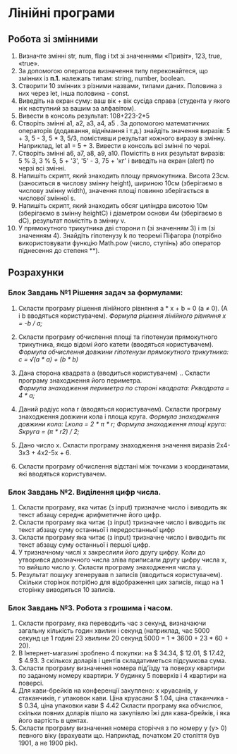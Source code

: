 # Лінійні програми
## Робота зі змінними

1. Визначте змінні str, num, flag і txt зі значеннями «Привіт», 123, true, «true». 
2. За допомогою оператора визначення типу переконайтеся, що змінних із **п.1.** належать типам: string, number, boolean.
3. Створити 10 змінних з різними назвами, типами даних. Половина з них через let, інша половина - const.
4. Виведіть на екран  суму: ваш вік + вік сусіда справа (студента у якого нік наступний за вашим за алфавітом). 
5. Вивести в консоль  результат: 108+223-2*5
6. Створіть змінні a1, a2, a3, a4, a5 . За допомогою математичних операторів (додавання, віднімання і т.д.) знайдіть значення виразів: 5 + 3,   5 - 3,   5 * 3,   5/3, помістивши результат кожного виразу в змінну. Наприклад, let a1 = 5 + 3. Вивести в консоль всі змінні по черзі.
7. Створіть змінні a6, a7, a8, a9, a10. Помістіть в них результат виразів: 5 % 3,  3 % 5,  5 + '3',  	'5' - 3,   75 + 'кг' і виведіть на екран (alert) по черзі всі змінні.
8. Напишіть скрипт, який знаходить площу прямокутника. Висота 23см. (заноситься в числову змінну height), шириною 10см (зберігаємо в числову змінну width), значення площі повинно зберігається в числової змінної s.
9. Напишіть скрипт, який знаходить обсяг циліндра висотою 10м (зберігаємо в змінну heightC) і діаметром основи 4м (зберігаємо в dC), результат помістіть в змінну v.
10. У прямокутного трикутника дві сторони n (зі значенням 3) і m (зі значенням 4). Знайдіть гіпотенузу k по теоремі Піфагора (потрібно використовувати функцію Math.pow (число, ступінь) або оператор піднесення до степеня **).

## Розрахунки
### Блок Завдань №1 Рішення задач за формулами:
1. Скласти програму рішення лінійного рівняння а * х + b = 0 (а ≠ 0). (A і b вводяться користувачем). 
*Формула рішення лінійного рівняння x = -b / a;*
  
2. Скласти програму обчислення площі та гіпотенузи прямокутного трикутника, якщо відомі його катети (вводяться користувачем).
*Формула обчислення довжини гіпотенузи прямокутного трикутника: c = √(a * a) + (b * b)* 
  
3. Дана сторона квадрата a (вводиться користувачем) .. Скласти програму знаходження його периметра.   
*Формула знаходження периметра по стороні квадрата: Pквадрата = 4 * a;*

4. Даний радіус кола r (вводяться користувачем). Скласти програму знаходження довжини кола і площа круга.
*Формула знаходження довжини кола: Lкола = 2 * π * r;*
*Формула знаходження площі круга: Sкруга = (π * r2) / 2;*
   
5. Дано число х. Скласти програму знаходження значення виразів 2x4-3x3 + 4х2-5х + 6.

6. Скласти програму обчислення відстані між точками з координатами, які вводяться користувачем.

### Блок Завдань №2. Виділення цифр числа.

1. Скласти програму, яка читає (з input)  тризначне число і виводить як текст абзацу середнє арифметичне його цифр.
2. Скласти програму яка читає (з input) тризначне число і виводить як текст абзацу суму останньої і передостанньої цифр
3. Скласти програму яка читає (з input) тризначне число і виводить як текст абзацу суму останньої і першої цифр.
4.  У тризначному числі х закреслили його другу цифру. Коли до утворився двозначного числа зліва приписали другу цифру числа х, то вийшло число y. Скласти програму знаходження числа y.
5. Результат пошуку згенерував n записів (вводиться користувачем). Скільки сторінок потрібно для відображення цих записів, якщо на 1 сторінку виводиться 10 записів.

### Блок Завдань №3. Робота з грошима і часом.

1. Скласти програму, яка переводить час з секунд, визначаючи загальну кількість годин хвилин і секунд (наприклад, час 5000 секунд це 1 годині 23 хвилини 20 секунд 5000 = 1 * 3600 + 23 * 60 + 20).
2. В Інтернет-магазині зроблено 4 покупки: на $ 34.34, $ 12.01, $ 17.42, $ 4.93. З скількох доларів і центів складатиметься підсумкова сума.
3. Скласти програму визначення номера під'їзду та поверху квартири по заданому номеру квартири. У будинку 5 поверхів і 4 квартири на поверсі.
4. Для кави-брейків на конференції закуплено: х круасанів, у стаканчиків, г упаковок кави. Ціна круасани $ 1.04, ціна стаканчика - $ 0.34, ціна упаковки кави $ 4.42 Скласти програму яка обчислює, скільки повних доларів пішло на закупівлю їжі для кава-брейків, і яка його вартість в центах.
5. Скласти програму визначення номера сторіччя з по номеру у (у> 0) певного віку (врахувати що. Наприклад, початком 20 століття був 1901, а не 1900 рік).

